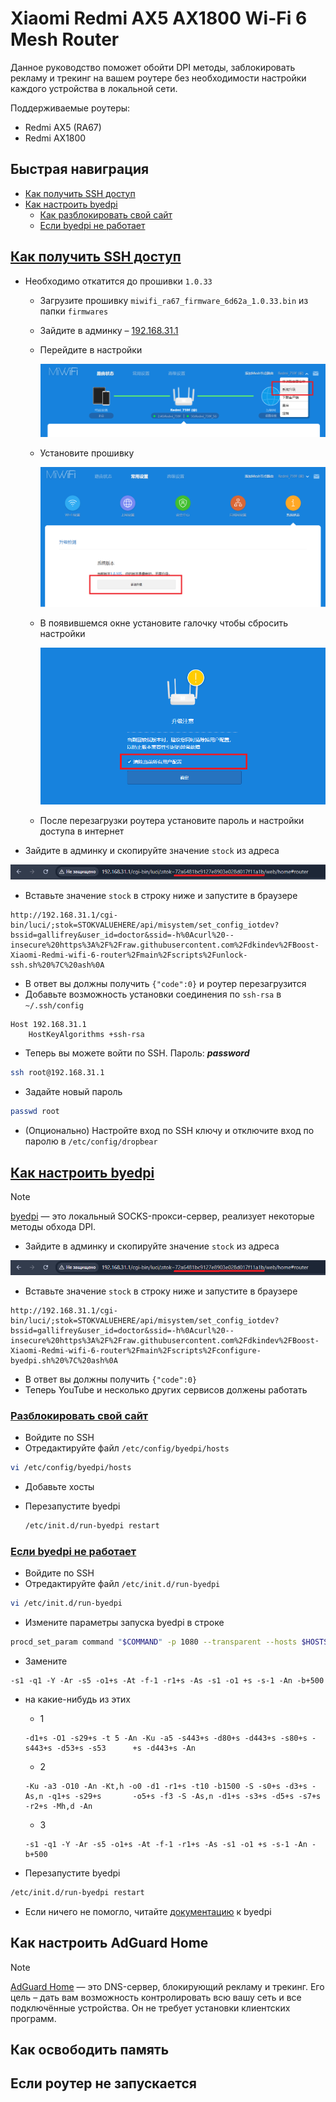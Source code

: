 Xiaomi Redmi AX5 AX1800 Wi-Fi 6 Mesh Router
===============

Данное руководство поможет обойти DPI методы, заблокировать рекламу и трекинг на вашем роутере без необходимости настройки каждого устройства в локальной сети.

Поддерживаемые роутеры:

- Redmi AX5 (RA67)
- Redmi AX1800

## Быстрая навиграция

- [Как получить SSH доступ](#ssh-access)
- [Как настроить byedpi](#configure-byedpi)
  - [Как разблокировать свой сайт](#configure-byedpi__add-custom-host)
  - [Если byedpi не работает](#configure-byedpi__not-working)

## <a href="#ssh-access" id="ssh-access" name="ssh-access">Как получить SSH доступ</a>

- Необходимо откатится до прошивки `1.0.33`
  - Загрузите прошивку `miwifi_ra67_firmware_6d62a_1.0.33.bin` из папки `firmwares`
  - Зайдите в админку – [192.168.31.1](http://192.168.31.1)
  - Перейдите в настройки

    ![firmware1.png](https://github.com/dkindev/Boost-Xiaomi-Redmi-wifi-6-router/raw/main/assets/firmware1.png)

  - Установите прошивку

    ![firmware2.png](https://github.com/dkindev/Boost-Xiaomi-Redmi-wifi-6-router/raw/main/assets/firmware2.png)

  - В появившемся окне установите галочку чтобы сбросить настройки

    ![firmware3.png](https://github.com/dkindev/Boost-Xiaomi-Redmi-wifi-6-router/raw/main/assets/firmware3.png)

  - После перезагрузки роутера установите пароль и настройки доступа в интернет
- Зайдите в админку и скопируйте значение `stock` из адреса

![browser-stock.png](https://github.com/dkindev/Boost-Xiaomi-Redmi-wifi-6-router/raw/main/assets/browser-stock.png)

- Вставьте значение `stock` в строку ниже и запустите в браузере

```
http://192.168.31.1/cgi-bin/luci/;stok=STOKVALUEHERE/api/misystem/set_config_iotdev?bssid=gallifrey&user_id=doctor&ssid=-h%0Acurl%20--insecure%20https%3A%2F%2Fraw.githubusercontent.com%2Fdkindev%2FBoost-Xiaomi-Redmi-wifi-6-router%2Fmain%2Fscripts%2Funlock-ssh.sh%20%7C%20ash%0A
```
- В ответ вы должны получить `{"code":0}` и роутер перезагрузится
- Добавьте возможность установки соединения по `ssh-rsa` в `~/.ssh/config`

```
Host 192.168.31.1
    HostKeyAlgorithms +ssh-rsa
```

- Теперь вы можете войти по SSH. Пароль: _**password**_

```bash
ssh root@192.168.31.1
```

- Задайте новый пароль

```sh
passwd root
```

- (Опционально) Настройте вход по SSH ключу и отключите вход по паролю в `/etc/config/dropbear`

## <a href="#configure-byedpi" id="configure-byedpi" name="configure-byedpi">Как настроить byedpi</a>

> [!NOTE]
> [byedpi](https://github.com/hufrea/byedpi) — это локальный SOCKS-прокси-сервер, реализует некоторые методы обхода DPI.

- Зайдите в админку и скопируйте значение `stock` из адреса

![browser-stock.png](https://github.com/dkindev/Boost-Xiaomi-Redmi-wifi-6-router/raw/main/assets/browser-stock.png)

- Вставьте значение `stock` в строку ниже и запустите в браузере

```
http://192.168.31.1/cgi-bin/luci/;stok=STOKVALUEHERE/api/misystem/set_config_iotdev?bssid=gallifrey&user_id=doctor&ssid=-h%0Acurl%20--insecure%20https%3A%2F%2Fraw.githubusercontent.com%2Fdkindev%2FBoost-Xiaomi-Redmi-wifi-6-router%2Fmain%2Fscripts%2Fconfigure-byedpi.sh%20%7C%20ash%0A
```

- В ответ вы должны получить `{"code":0}`
- Теперь YouTube и несколько других сервисов должены работать

### <a href="#configure-byedpi__add-custom-host" id="configure-byedpi__add-custom-host" name="configure-byedpi__add-custom-host">Разблокировать свой сайт</a>

- Войдите по SSH
- Отредактируйте файл `/etc/config/byedpi/hosts`

```sh
vi /etc/config/byedpi/hosts
```

- Добавьте хосты
- Перезапустите byedpi

  ```sh
  /etc/init.d/run-byedpi restart
  ```

### <a href="#configure-byedpi__not-working" id="configure-byedpi__not-working" name="configure-byedpi__not-working">Если byedpi не работает</a>

- Войдите по SSH
- Отредактируйте файл `/etc/init.d/run-byedpi`

```sh
vi /etc/init.d/run-byedpi
```

- Измените параметры запуска byedpi в строке

```sh
procd_set_param command "$COMMAND" -p 1080 --transparent --hosts $HOSTS_FILE -s1 -q1 -Y -Ar -s5 -o1+s -At -f-1 -r1+s -As -s1 -o1 +s -s-1 -An -b+500 --auto=none
```

- Замените

```
-s1 -q1 -Y -Ar -s5 -o1+s -At -f-1 -r1+s -As -s1 -o1 +s -s-1 -An -b+500
```

  - на какие-нибудь из этих
      - 1

      ```
      -d1+s -O1 -s29+s -t 5 -An -Ku -a5 -s443+s -d80+s -d443+s -s80+s -s443+s -d53+s -s53      +s -d443+s -An
      ```

      - 2

      ```
      -Ku -a3 -O10 -An -Kt,h -o0 -d1 -r1+s -t10 -b1500 -S -s0+s -d3+s -As,n -q1+s -s29+s       -o5+s -f3 -S -As,n -d1+s -s3+s -d5+s -s7+s -r2+s -Mh,d -An
      ```

      - 3

      ```
      -s1 -q1 -Y -Ar -s5 -o1+s -At -f-1 -r1+s -As -s1 -o1 +s -s-1 -An -b+500
      ```

- Перезапустите byedpi

```sh
/etc/init.d/run-byedpi restart
```

- Если ничего не помогло, читайте [документацию](https://github.com/hufrea/byedpi) к byedpi

## Как настроить AdGuard Home

> [!NOTE]
> [AdGuard Home](https://github.com/AdguardTeam/AdGuardHome) — это DNS-сервер, блокирующий рекламу и трекинг. Его цель – дать вам возможность контролировать всю вашу сеть и все подключённые устройства. Он не требует установки клиентских программ.

## Как освободить память



## Если роутер не запускается